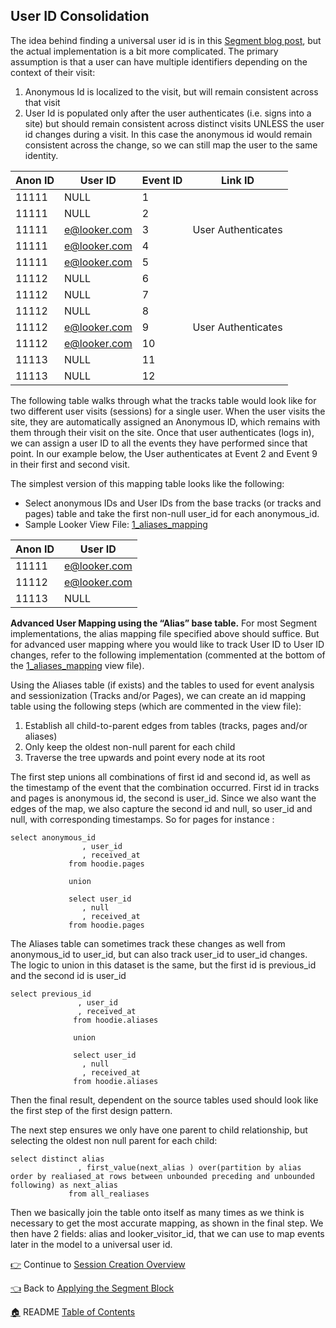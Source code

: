 ## User ID Consolidation

The idea behind finding a universal user id is in this [Segment blog post](), but the actual implementation is a bit more complicated. The primary assumption is that a user can have multiple identifiers depending on the context of their visit:
 
1. Anonymous Id is localized to the visit, but will remain consistent across that visit
1. User Id is populated only after the user authenticates (i.e. signs into a site) but should remain consistent across distinct visits UNLESS the user id changes during a visit. In this case the anonymous id would remain consistent across the change, so we can still map the user to the same identity.


Anon ID | User ID | Event ID | Link ID
------- | ------- | -------- | ------- 
11111 | NULL | 1 | | First Visit
11111 | NULL | 2 | | First Visit
11111 | e@looker.com | 3 | User Authenticates | First Visit
11111 | e@looker.com | 4 | | First Visit
11111 | e@looker.com | 5 | | First Visit
11112 | NULL | 6 | | Second Visit
11112 | NULL | 7 | | Second Visit
11112 | NULL | 8 | |Second Visit
11112 | e@looker.com | 9 | User Authenticates | Second Visit
11112 | e@looker.com | 10 | | Second Visit
11113 | NULL | 11 | | Third Visit
11113 | NULL | 12 | | Third Visit

The following table walks through what the tracks table would look like for two different user visits (sessions) for a single user. When the user visits the site, they are automatically assigned an Anonymous ID, which remains with them through their visit on the site. Once that user authenticates (logs in), we can assign a user ID to all the events they have performed since that point. In our example below, the User authenticates at Event 2 and Event 9 in their first and second visit. 

The simplest version of this mapping table looks like the following:

* Select anonymous IDs and User IDs from the base tracks (or tracks and pages) table and take the first non-null user_id for each anonymous_id.
* Sample Looker View File: [1_aliases_mapping](1_aliases_mapping.view.lookml)

Anon ID | User ID
------- | -------
11111 | e@looker.com
11112 | e@looker.com
11113 | NULL

**Advanced User Mapping using the “Alias” base table.** 
For most Segment implementations, the alias mapping file specified above should suffice. But for advanced user mapping where you would like to track User ID to User ID changes, refer to the following implementation (commented at the bottom of the [1_aliases_mapping](1_aliases_mapping.view.lookml) view file).
 
Using the Aliases table (if exists) and the tables to used for event analysis and sessionization (Tracks and/or Pages), we can create an id mapping table using the following steps (which are commented in the view file):
 
1. Establish all child-to-parent edges from tables (tracks, pages and/or aliases)
1. Only keep the oldest non-null parent for each child
1. Traverse the tree upwards and point every node at its root
 
The first step unions all combinations of first id and second id, as well as the timestamp of the event that the combination occurred. First id in tracks and pages is anonymous id, the second is user_id.  Since we also want the edges of the map, we also capture the second id and null, so user_id and null, with corresponding timestamps.  So for pages for instance :

 ```
select anonymous_id
                 , user_id
                 , received_at
              from hoodie.pages
              
              union
              
              select user_id
                 , null
                 , received_at
              from hoodie.pages
 ```
 
The Aliases table can sometimes track these changes as well from anonymous_id to user_id, but can also track user_id to user_id changes. The logic to union in this dataset is the same, but the first id is previous_id and the second id is user_id

``` 
select previous_id
               , user_id
               , received_at
              from hoodie.aliases
             
              union
             
              select user_id
                , null
                , received_at
              from hoodie.aliases
```

Then the final result, dependent on the source tables used should look like the first step of the first design pattern.
 
The next step ensures we only have one parent to child relationship, but selecting the oldest non null parent for each child:

``` 
select distinct alias
               , first_value(next_alias ) over(partition by alias order by realiased_at rows between unbounded preceding and unbounded following) as next_alias
             from all_realiases
```

Then we basically join the table onto itself as many times as we think is necessary to get the most accurate mapping, as shown in the final step. We then have 2 fields: alias and looker_visitor_id, that we can use to map events later in the model to a universal user id.

[:point_right:](_7_session_creation_overview.md) Continue to [Session Creation Overview](_7_session_creation_overview.md)

[:point_left:](_5_applying_the_segment_block.md) Back to [Applying the Segment Block](_5_applying_the_segment_block.md)

[:house:](README.md) README [Table of Contents](README.md)
